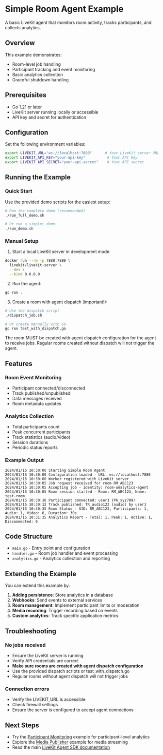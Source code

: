 # Simple Room Agent Example

A basic LiveKit agent that monitors room activity, tracks participants, and collects analytics.

## Overview

This example demonstrates:
- Room-level job handling
- Participant tracking and event monitoring
- Basic analytics collection
- Graceful shutdown handling

## Prerequisites

- Go 1.21 or later
- LiveKit server running locally or accessible
- API key and secret for authentication

## Configuration

Set the following environment variables:

```bash
export LIVEKIT_URL="ws://localhost:7880"      # Your LiveKit server URL
export LIVEKIT_API_KEY="your-api-key"          # Your API key
export LIVEKIT_API_SECRET="your-api-secret"    # Your API secret
```

## Running the Example

### Quick Start

Use the provided demo scripts for the easiest setup:

```bash
# Run the complete demo (recommended)
./run_full_demo.sh

# Or run a simpler demo
./run_demo.sh
```

### Manual Setup

1. Start a local LiveKit server in development mode:
```bash
docker run --rm -p 7880:7880 \
  livekit/livekit-server \
  --dev \
  --bind 0.0.0.0
```

2. Run the agent:
```bash
go run .
```

3. Create a room with agent dispatch (important!):
```bash
# Use the dispatch script
./dispatch_job.sh

# Or create manually with Go
go run test_with_dispatch.go
```

The room MUST be created with agent dispatch configuration for the agent to receive jobs. Regular rooms created without dispatch will not trigger the agent.

## Features

### Room Event Monitoring
- Participant connected/disconnected
- Track published/unpublished
- Data messages received
- Room metadata updates

### Analytics Collection
- Total participants count
- Peak concurrent participants
- Track statistics (audio/video)
- Session durations
- Periodic status reports

### Example Output

```
2024/01/15 10:30:00 Starting Simple Room Agent
2024/01/15 10:30:00 Configuration loaded - URL: ws://localhost:7880
2024/01/15 10:30:00 Worker registered with LiveKit server
2024/01/15 10:30:05 Job request received for room RM_ABC123
2024/01/15 10:30:05 Accepting job - Identity: room-analytics-agent
2024/01/15 10:30:05 Room session started - Room: RM_ABC123, Name: test-room
2024/01/15 10:30:10 Participant connected: user1 (PA_xyz789)
2024/01/15 10:30:12 Track published: TR_audio123 (audio) by user1
2024/01/15 10:30:35 Room Status - SID: RM_ABC123, Participants: 1, Audio: 1, Video: 0, Duration: 30s
2024/01/15 10:31:35 Analytics Report - Total: 1, Peak: 1, Active: 1, Disconnected: 0
```

## Code Structure

- `main.go` - Entry point and configuration
- `handler.go` - Room job handler and event processing
- `analytics.go` - Analytics collection and reporting

## Extending the Example

You can extend this example by:

1. **Adding persistence**: Store analytics in a database
2. **Webhooks**: Send events to external services
3. **Room management**: Implement participant limits or moderation
4. **Media recording**: Trigger recording based on events
5. **Custom analytics**: Track specific application metrics

## Troubleshooting

### No jobs received
- Ensure the LiveKit server is running
- Verify API credentials are correct
- **Make sure rooms are created with agent dispatch configuration**
- Use the provided dispatch scripts or test_with_dispatch.go
- Regular rooms without agent dispatch will not trigger jobs

### Connection errors
- Verify the LIVEKIT_URL is accessible
- Check firewall settings
- Ensure the server is configured to accept agent connections

## Next Steps

- Try the [Participant Monitoring](../participant-monitoring-agent) example for participant-level analytics
- Explore the [Media Publisher](../media-publisher-agent) example for media streaming
- Read the main [LiveKit Agent SDK documentation](../../docs/README.md)